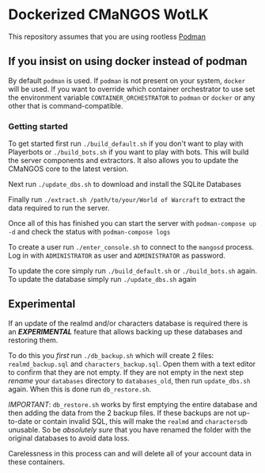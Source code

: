 # Dockerized CMaNGOS WotLK

This repository assumes that you are using rootless [Podman](https://github.com/containers/podman)

## If you insist on using docker instead of podman
By default `podman` is used. If `podman` is not present on your system, `docker` will be used.
If you want to override which container orchestrator to use set the environment variable `CONTAINER_ORCHESTRATOR` to `podman` or `docker` or any other that is command-compatible.

### Getting started

To get started first run `./build_default.sh` if you don't want to play with Playerbots or `./build_bots.sh` if you want to play with bots.
This will build the server components and extractors. It also allows you to update the CMaNGOS core to the latest version.

Next run `./update_dbs.sh` to download and install the SQLite Databases

Finally run `./extract.sh /path/to/your/World of Warcraft` to extract the data required to run the server.

Once all of this has finished you can start the server with `podman-compose up -d` and check the status with `podman-compose logs`

To create a user run `./enter_console.sh` to connect to the `mangosd` process. Log in with `ADMINISTRATOR` as user and `ADMINISTRATOR` as password.

To update the core simply run `./build_default.sh` or `./build_bots.sh` again.
To update the database simply run `./update_dbs.sh` again

## Experimental
If an update of the realmd and/or characters database is required there is an ***EXPERIMENTAL*** feature that allows backing up these databases and restoring them.

To do this you *first* run `./db_backup.sh` which will create 2 files: `realmd_backup.sql` and `characters_backup.sql`. Open them with a text editor to confirm that they are not empty.
If they are not empty in the next step *rename* your `databases` directory to `databases_old`, then run `update_dbs.sh` again. When this is done run `db_restore.sh`.

*IMPORTANT*: `db_restore.sh` works by first emptying the entire database and then adding the data from the 2 backup files. If these backups are not up-to-date or contain invalid SQL, this will
make the `realmd` and `charactersdb` unusable. So be *absolutely sure* that you have renamed the folder with the original databases to avoid data loss.

Carelessness in this process can and will delete all of your account data in these containers.
